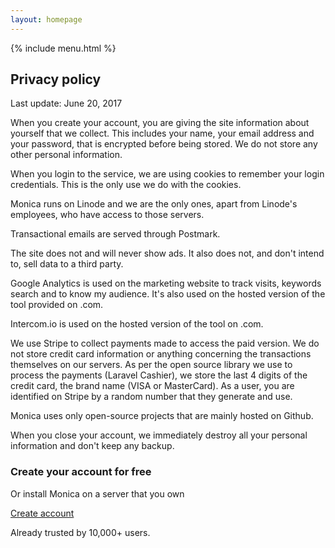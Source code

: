 ```yaml
---
layout: homepage
---
```


<div class="privacy">
  <main class="fix-blue">
    <div class="pt-3 pt-sm-3">
      {% include menu.html %}
    </div>
  </main>

  <div class="privacy-image mb-5">
  </div>

  <div class="container">
    <div class="row">
      <div class="col">
        <h2 class="text-center">Privacy policy</h2>
        <p class="last-update mb-5 text-center">Last update: June 20, 2017</p>
        <div class="text mb-5">
          <p>When you create your account, you are giving the site information about yourself that we collect. This includes your name, your email address and your password, that is encrypted before being stored. We do not store any other personal information.</p>
          <p>When you login to the service, we are using cookies to remember your login credentials. This is the only use we do with the cookies.</p>
          <p>Monica runs on Linode and we are the only ones, apart from Linode's employees, who have access to those servers.</p>
          <p>Transactional emails are served through Postmark.</p>
          <p>The site does not and will never show ads. It also does not, and don't intend to, sell data to a third party.</p>
          <p>Google Analytics is used on the marketing website to track visits, keywords search and to know my audience. It's also used on the hosted version of the tool provided on .com.</p>
          <p>Intercom.io is used on the hosted version of the tool on .com.</p>
          <p>We use Stripe to collect payments made to access the paid version. We do not store credit card information or anything concerning the transactions themselves on our servers. As per the open source library we use to process the payments (Laravel Cashier), we store the last 4 digits of the credit card, the brand name (VISA or MasterCard). As a user, you are identified on Stripe by a random number that they generate and use.</p>
          <p>Monica uses only open-source projects that are mainly hosted on Github.</p>
          <p>When you close your account, we immediately destroy all your personal information and don't keep any backup.</p>
        </div>
      </div>
    </div>
    <div class="row">
      <div class="col bio">
        <h3 class="text-center font-weight-normal">Create your account for free</h3>
        <p class="text-center mb-4">Or install Monica on a server that you own</p>
        <div class="text-center mb-3">
          <a href="#" class="btn btn-primary px-4 py-3">Create account</a>
        </div>
        <p class="text-center font-weight-light mb-5">Already trusted by 10,000+ users.</p>
      </div>
    </div>
  </div>
</div>

